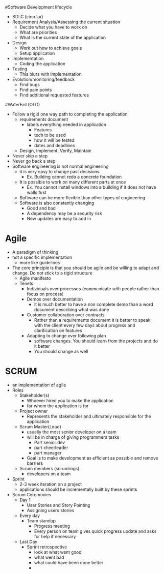 #Software Development lifecycle
- SDLC (circular)
- Requirement Analysis/Assessing the current situation
	- Decide what you have to work on
	- What are priorities
	- What is the current state of the application
- Design
	- Work out how to achieve goals
	- Setup application
- Implementation
	- Coding the application
- Testing
	- This blurs with implementation
- Evolution/monitoring/feedback
	- Find bugs
	- Find pain points
	- Find additional requested features 

#WaterFall (OLD)
- Follow a rigid one way path to completing the application
	- requirements document
		- labels everything needed in application
			- Features
			- tech to be used
			- how it will be tested
			- dates and deadlines
	- Design, Implement, Verify, Maintain
- Never skip a step
- Never go back a step
- Software engineering is not normal engineering
	- it is very easy to change past decisions
		- Ex. Building cannot redo a concrete foundation
	- It is possible to work on many different parts at once
		- Ex. You cannot install windows into a building if it does not have walls first
	- Software can be more flexible than other types of engineering
	- Software is also constantly changing 
		- Good and bad
		- A dependency may be a security risk
		- New updates are easy to add in

# Agile
- A paradigm of thinking
- not a specific implementation
	- more like guidelines
- The core principle is that you should be agile and be willing to adapt and change. Do not stick to a rigid structure
	- Agile manifesto
	- Tenets
		- Individuals over processes (communicate with people rather than focus on process)
		- Demos over documentation
			- it is much better to have a non complete demo than a word document describing what was done
		- Customer collaboration over contracts
			- Rather than a requirements document it is better to speak with the client every few days about progress and clarification on features
		- Adapting to change over following plan
			- software changes. You should learn from the projects and do it better
			- You should change as well

# SCRUM
- an implementation of agile
- Roles
	- Stakeholder(s)
		- Whoever hired you to make the application
		- for whom the application is for
	- Project owner
		- Represents the stakeholder and ultimately responsible for the application
	- Scrum Master(Lead)
		- usually the most senior developer on a team
		- will be in charge of giving programmers tasks
			- Part senior dev
			- part cheerleader
			- part manager
		- Goal is to make development as efficient as possible and remove barriers
	- Scrum members (scrumlings)
		- developers on a team
- Sprint
	- 2-3 week iteration on a project
	- applications should be incrementally built by these sprints
- Scrum Ceremonies
	- Day 1
		- User Stories and Story Pointing
		- Assigning users stories
	- Every day
		- Team standup 
			- Progress meeting
			- Every person on team gives quick progress update and asks for help if necessary
	- Last Day
		- Sprint retrospective
			- look at what went good
			- what went bad
			- what could have been done better
			- 

